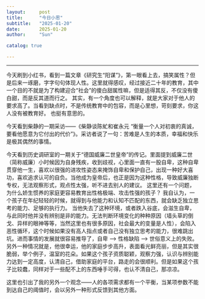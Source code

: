```yaml
---
layout:     post
title:      "今日小思"
subtitle:   "2025-01-20"
date:       2025-01-20
author:     "Sun"

catalog: true

---
```

----
今天刷到小红书，看到一篇文章《研究生“阳谋”》，第一眼看上去，搞笑属性？但是后来一琢磨，字字句句体现人性。这里就得感叹，经过接近二十年的教育，其中一个目的不就是为了构建迎合“社会”的傻白甜属性嘛，但是适得其反，不仅没有傻白甜，而是反其道而行之。
其实，有一个角度也可以解释，就是大家对于他人的要求高了。当看到缺点时，不是传统教育中的包容，而是心里想，苛刻要求，你这人没有被教育好。
也挺有意思的。


今天看到柴静的一期采访——《柴静谈陈虻和崔永元 “衡量一个人对初衷的真诚，要看他愿意为它付出的代价”》。采访者说了一句：苦难是人生的本质，幸福和快乐是极其偶然的事情。  


今天看到历史调研室的一期关于“德国威廉二世皇帝”的传记。里面提到威廉二世（简称威廉）小时候因为自身残疾，收到歧视，心里面一直有一股自卑，这种自卑贯穿他一生，喜欢以很强的进攻性姿态来掩饰自卑和保护自己，出现一种好大喜功，喜欢追求认可的自负。当他成为皇帝后，也正是因为这种性格，导致威廉独断专权，无法观察形式，观点性太强，听不进去别人的建议。
这里还有一个问题，为什么娇生惯养的家庭更容易教育出性格极端、攻击性强的孩子？
我自认为，一个孩子在年纪轻轻的时候，就得到与他能力和认知不匹配的东西，就会缺乏独立思考的能力、足够的执行力。
当他失去了这种环境，或者跌入谷底，会滋生自卑，与此同时他并没有辨别是非的能力。无法判断环境变化的种种原因（墙头草的倒戈、异样的眼神等等，当然这里也有很多原因，社会最大的变量是人性），会陷入恶性循环，这个时候如果没有高人指点或者自己没有独立思考的能力，很难跳出坑。进而事情的发展就很容易推导了，自卑 --> 性格缺陷 --> 世俗意义上的失败。
另外一种情况就是，他很幸运，他的家庭步步高升，表面看光鲜亮丽，但是其实很脆弱，举个例子，温室的花朵。如果这个孩子资质聪颖，观察力强，认识与辨别能力达到一定高度，认清自己，借助家庭的平台，路走的会很顺利。但是如果这个孩子比较蠢，同样对于一些配不上的东西唾手可得，也认不清自己，那凉凉。  

这里也引出了我的另外一个观念——人的各项需求都有一个平衡，当某项参数不能到达自己的阈值时，会以另外一种形式反馈到其他方面。  



